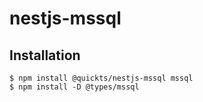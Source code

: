 # nestjs-mssql

## Installation

    $ npm install @quickts/nestjs-mssql mssql
    $ npm install -D @types/mssql

